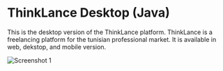 ThinkLance Desktop (Java)
========================

This is the desktop version of the ThinkLance platform.
ThinkLance is a freelancing platform for the tunisian professional market. It is available in web, dekstop, and mobile version.

![Screenshot 1](https://i.imgur.com/HRbqZMf.png)
